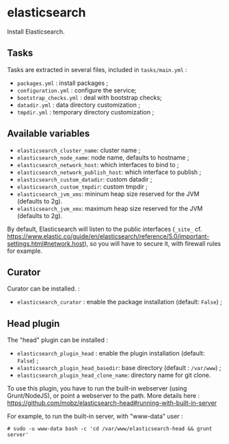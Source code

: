 # elasticsearch

Install Elasticsearch.

## Tasks

Tasks are extracted in several files, included in `tasks/main.yml` :

* `packages.yml` : install packages ;
* `configuration.yml` : configure the service;
* `bootstrap_checks.yml` : deal with bootstrap checks;
* `datadir.yml` : data directory customization ;
* `tmpdir.yml` : temporary directory customization ;

## Available variables

* `elasticsearch_cluster_name`: cluster name ;
* `elasticsearch_node_name`: node name, defaults to hostname ;
* `elasticsearch_network_host`: which interfaces to bind to ;
* `elasticsearch_network_publish_host`: which interface to publish ;
* `elasticsearch_custom_datadir`: custom datadir ;
* `elasticsearch_custom_tmpdir`: custom tmpdir ;
* `elasticsearch_jvm_xms`: mininum heap size reserved for the JVM (defaults to 2g).
* `elasticsearch_jvm_xmx`: maximum heap size reserved for the JVM (defaults to 2g).

By default, Elasticsearch will listen to the public interfaces (`_site_` cf. https://www.elastic.co/guide/en/elasticsearch/reference/5.0/important-settings.html#network.host), so you will have to secure it, with firewall rules for example.

## Curator

Curator can be installed. :

* `elasticsearch_curator` : enable the package installation (default: `False`) ;

## Head plugin

The "head" plugin can be installed :

* `elasticsearch_plugin_head` : enable the plugin installation (default: `False`) ;
* `elasticsearch_plugin_head_basedir`: base directory (default : `/var/www`) ;
* `elasticsearch_plugin_head_clone_name`: directory name for git clone.

To use this plugin, you have to run the built-in webserver (using Grunt/NodeJS), or point a webserver to the path. More details here : https://github.com/mobz/elasticsearch-head#running-with-built-in-server

For example, to run the built-in server, with "www-data" user :

```
# sudo -u www-data bash -c 'cd /var/www/elasticsearch-head && grunt server'
```
